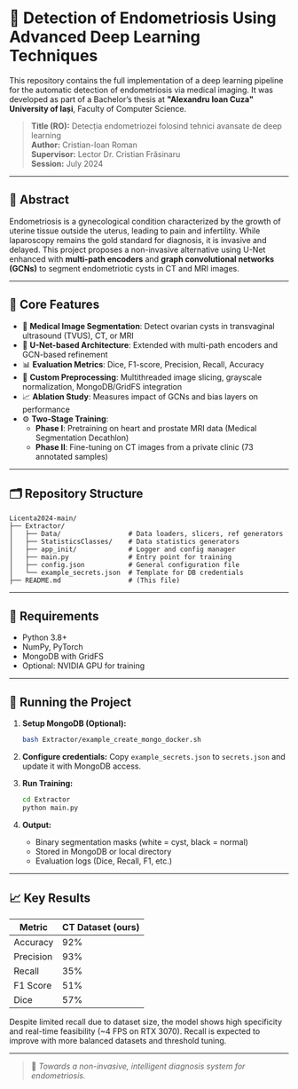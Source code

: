 # 🧠 Detection of Endometriosis Using Advanced Deep Learning Techniques

This repository contains the full implementation of a deep learning pipeline for the automatic detection of endometriosis via medical imaging. It was developed as part of a Bachelor’s thesis at **"Alexandru Ioan Cuza" University of Iași**, Faculty of Computer Science.

> **Title (RO):** Detecția endometriozei folosind tehnici avansate de deep learning  
> **Author:** Cristian-Ioan Roman  
> **Supervisor:** Lector Dr. Cristian Frăsinaru  
> **Session:** July 2024

---

## 📄 Abstract

Endometriosis is a gynecological condition characterized by the growth of uterine tissue outside the uterus, leading to pain and infertility. While laparoscopy remains the gold standard for diagnosis, it is invasive and delayed. This project proposes a non-invasive alternative using U-Net enhanced with **multi-path encoders** and **graph convolutional networks (GCNs)** to segment endometriotic cysts in CT and MRI images.

---

## 🧩 Core Features

- 🏥 **Medical Image Segmentation**: Detect ovarian cysts in transvaginal ultrasound (TVUS), CT, or MRI
- 🧬 **U-Net-based Architecture**: Extended with multi-path encoders and GCN-based refinement
- 📊 **Evaluation Metrics**: Dice, F1-score, Precision, Recall, Accuracy
- 💾 **Custom Preprocessing**: Multithreaded image slicing, grayscale normalization, MongoDB/GridFS integration
- 📈 **Ablation Study**: Measures impact of GCNs and bias layers on performance
- ⚙️ **Two-Stage Training**:
  - **Phase I**: Pretraining on heart and prostate MRI data (Medical Segmentation Decathlon)
  - **Phase II**: Fine-tuning on CT images from a private clinic (73 annotated samples)

---

## 🗂 Repository Structure

```
Licenta2024-main/
├── Extractor/
│   ├── Data/                 # Data loaders, slicers, ref generators
│   ├── StatisticsClasses/    # Data statistics generators
│   ├── app_init/             # Logger and config manager
│   ├── main.py               # Entry point for training
│   ├── config.json           # General configuration file
│   └── example_secrets.json  # Template for DB credentials
├── README.md                 # (This file)
```

---

## 🔧 Requirements

- Python 3.8+
- NumPy, PyTorch
- MongoDB with GridFS
- Optional: NVIDIA GPU for training

---

## 🚀 Running the Project

1. **Setup MongoDB (Optional):**
   ```bash
   bash Extractor/example_create_mongo_docker.sh
   ```

2. **Configure credentials:**
   Copy `example_secrets.json` to `secrets.json` and update it with MongoDB access.

3. **Run Training:**
   ```bash
   cd Extractor
   python main.py
   ```

4. **Output:**
   - Binary segmentation masks (white = cyst, black = normal)
   - Stored in MongoDB or local directory
   - Evaluation logs (Dice, Recall, F1, etc.)

---

## 📈 Key Results

| Metric     | CT Dataset (ours) |
|------------|-------------------|
| Accuracy   | 92%               |
| Precision  | 93%               |
| Recall     | 35%               |
| F1 Score   | 51%               |
| Dice       | 57%               |

Despite limited recall due to dataset size, the model shows high specificity and real-time feasibility (~4 FPS on RTX 3070). Recall is expected to improve with more balanced datasets and threshold tuning.



---

> 🧠 *Towards a non-invasive, intelligent diagnosis system for endometriosis.*
